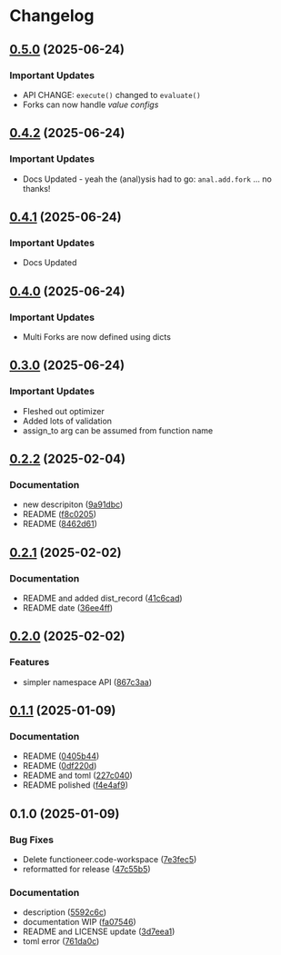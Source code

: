 # Changelog
## [0.5.0](https://github.com/qthedoc/functioneer/compare/v0.4.2...v0.5.0) (2025-06-24)

### Important Updates

* API CHANGE: `execute()` changed to `evaluate()`
* Forks can now handle *value configs*

## [0.4.2](https://github.com/qthedoc/functioneer/compare/v0.4.1...v0.4.2) (2025-06-24)

### Important Updates

* Docs Updated - yeah the (anal)ysis had to go: `anal.add.fork` ... no thanks!

## [0.4.1](https://github.com/qthedoc/functioneer/compare/v0.4.0...v0.4.1) (2025-06-24)

### Important Updates

* Docs Updated

## [0.4.0](https://github.com/qthedoc/functioneer/compare/v0.3.0...v0.4.0) (2025-06-24)

### Important Updates

* Multi Forks are now defined using dicts


## [0.3.0](https://github.com/qthedoc/functioneer/compare/v0.2.2...v0.3.0) (2025-06-24)

### Important Updates

* Fleshed out optimizer
* Added lots of validation
* assign_to arg can be assumed from function name

## [0.2.2](https://github.com/qthedoc/functioneer/compare/v0.2.1...v0.2.2) (2025-02-04)


### Documentation

* new descripiton ([9a91dbc](https://github.com/qthedoc/functioneer/commit/9a91dbc39aa2d1c413db9f0307c43ee6b1838529))
* README ([f8c0205](https://github.com/qthedoc/functioneer/commit/f8c0205509ff3602984bbc83e4bf780061ed58f9))
* README ([8462d61](https://github.com/qthedoc/functioneer/commit/8462d613b4a541b4adc7d8d33082dd05f85d7b05))

## [0.2.1](https://github.com/qthedoc/functioneer/compare/v0.2.0...v0.2.1) (2025-02-02)


### Documentation

* README and added dist_record ([41c6cad](https://github.com/qthedoc/functioneer/commit/41c6cadaa8bed8498c0027ec5f495698a6e6dc12))
* README date ([36ee4ff](https://github.com/qthedoc/functioneer/commit/36ee4fffd2906a4fa560fbdda1b9cc8b6d395505))

## [0.2.0](https://github.com/qthedoc/functioneer/compare/v0.1.1...v0.2.0) (2025-02-02)


### Features

* simpler namespace API ([867c3aa](https://github.com/qthedoc/functioneer/commit/867c3aa5ba6977ded6eb65f0ad47bedd939b83b4))

## [0.1.1](https://github.com/qthedoc/functioneer/compare/v0.1.0...v0.1.1) (2025-01-09)


### Documentation

* README ([0405b44](https://github.com/qthedoc/functioneer/commit/0405b446b36603d59137ca56b131833bd6705b67))
* README ([0df220d](https://github.com/qthedoc/functioneer/commit/0df220de6264a437033b4043cf5c75206ee7356a))
* README and toml ([227c040](https://github.com/qthedoc/functioneer/commit/227c0403cc2fcd2d3353589983bf35c41455248d))
* README polished ([f4e4af9](https://github.com/qthedoc/functioneer/commit/f4e4af93d2fa6d82f9a7a5358e24d20fcce8fe1f))

## 0.1.0 (2025-01-09)


### Bug Fixes

* Delete functioneer.code-workspace ([7e3fec5](https://github.com/qthedoc/functioneer/commit/7e3fec564889d7fb1b6f869ac50a90f4cb662c4d))
* reformatted for release ([47c55b5](https://github.com/qthedoc/functioneer/commit/47c55b52f920d62bd37b8303836ec3ff32967e0d))


### Documentation

* description ([5592c6c](https://github.com/qthedoc/functioneer/commit/5592c6c0801a2be8b5dca05ba5419cb2384796d5))
* documentation WIP ([fa07546](https://github.com/qthedoc/functioneer/commit/fa07546e6714e5501784da1555b732ff5a002f24))
* README and LICENSE update ([3d7eea1](https://github.com/qthedoc/functioneer/commit/3d7eea17ef469c25d059b5014c32bf1a75485907))
* toml error ([761da0c](https://github.com/qthedoc/functioneer/commit/761da0ca4ad394f7130dd41cfeaba5ae7b6536cf))
